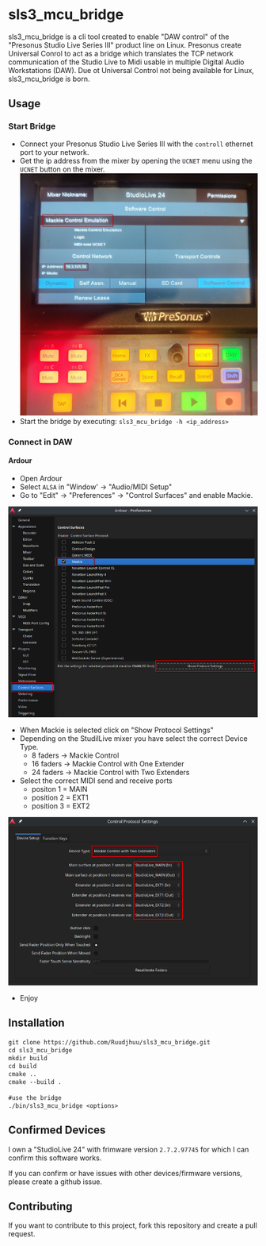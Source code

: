 # sls3_mcu_bridge

sls3_mcu_bridge is a cli tool created to enable "DAW control" of the "Presonus Studio Live Series III" product line on Linux. Presonus create Universal Conrol to act as a bridge which translates the TCP network communication of the Studio Live to Midi usable in multiple Digital Audio Workstations (DAW). Due ot Universal Control not being available for Linux, sls3_mcu_bridge is born.

## Usage
### Start Bridge
- Connect your Presonus Studio Live Series III with the `controll` ethernet port to your network.
- Get the ip address from the mixer by opening the `UCNET` menu using the `UCNET` button on the mixer.
![alt text](images/sls3_ucnet.png)
- Start the bridge by executing:
 `sls3_mcu_bridge -h <ip_address>`

### Connect in DAW
#### Ardour
- Open Ardour
- Select `ALSA` in "Window' -> "Audio/MIDI Setup"
- Go to "Edit" -> "Preferences" -> "Control Surfaces" and enable Mackie.

![Control Surfaces](images/control_surfaces.png)
- When Mackie is selected click on "Show Protocol Settings"
- Depending on the StudilLive mixer you have select the correct Device Type.
  - 8 faders -> Mackie Control
  - 16 faders -> Mackie Control with One Extender
  - 24 faders -> Mackie Control with Two Extenders
- Select the correct MIDI send and receive ports
  - positon 1 = MAIN
  - position 2 = EXT1
  - position 3 = EXT2

![Control Protocol](images/control_protocol.png)

- Enjoy
## Installation
```
git clone https://github.com/Ruudjhuu/sls3_mcu_bridge.git
cd sls3_mcu_bridge
mkdir build
cd build
cmake ..
cmake --build .

#use the bridge
./bin/sls3_mcu_bridge <options>
```

## Confirmed Devices
I own a "StudioLive 24" with frimware version `2.7.2.97745` for which I can confirm this software works.

If you can confirm or have issues with other devices/firmware versions, please create a github issue.

## Contributing
If you want to contribute to this project, fork this repository and create a pull request.